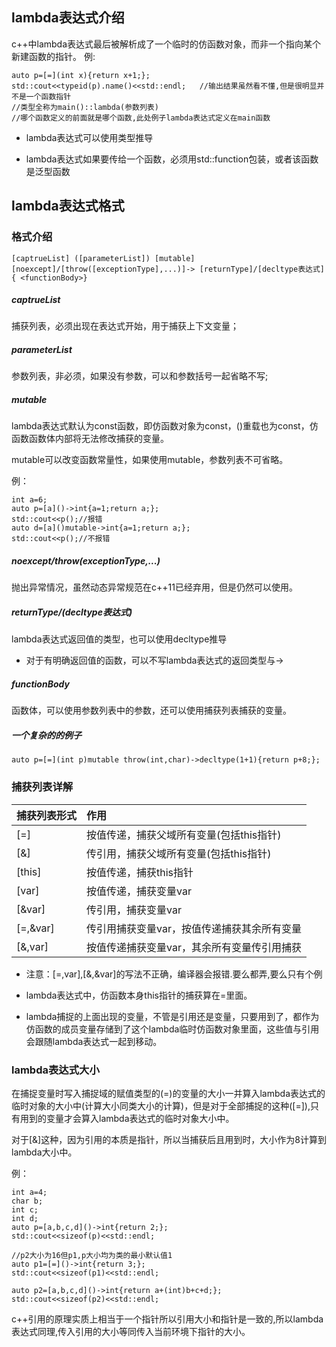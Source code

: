 ## lambda表达式介绍
c++中lambda表达式最后被解析成了一个临时的仿函数对象，而非一个指向某个新建函数的指针。
	例:
	
	auto p=[=](int x){return x+1;};
	std::cout<<typeid(p).name()<<std::endl;   //输出结果虽然看不懂,但是很明显并不是一个函数指针
	//类型全称为main()::lambda(参数列表)
	//哪个函数定义的前面就是哪个函数,此处例子lambda表达式定义在main函数
	
* lambda表达式可以使用类型推导

* lambda表达式如果要传给一个函数，必须用std::function包装，或者该函数是泛型函数

## lambda表达式格式
### 格式介绍

    [captrueList] ([parameterList]) [mutable] [noexcept]/[throw([exceptionType],...)]-> [returnType]/[decltype表达式] { <functionBody>}

##### captrueList	
捕获列表，必须出现在表达式开始，用于捕获上下文变量；
	
##### parameterList					
参数列表，非必须，如果没有参数，可以和参数括号一起省略不写;

##### mutable								
lambda表达式默认为const函数，即仿函数对象为const，()重载也为const，仿函数函数体内部将无法修改捕获的变量。  

mutable可以改变函数常量性，如果使用mutable，参数列表不可省略。

例：
    
    int a=6;
    auto p=[a]()->int{a=1;return a;};
    std::cout<<p();//报错
    auto d=[a]()mutable->int{a=1;return a;};
    std::cout<<p();//不报错



##### noexcept/throw(exceptionType,...)
抛出异常情况，虽然动态异常规范在c++11已经弃用，但是仍然可以使用。

##### returnType/(decltype表达式)
lambda表达式返回值的类型，也可以使用decltype推导

* 对于有明确返回值的函数，可以不写lambda表达式的返回类型与->

##### functionBody
函数体，可以使用参数列表中的参数，还可以使用捕获列表捕获的变量。

##### 一个复杂的的例子

    auto p=[=](int p)mutable throw(int,char)->decltype(1+1){return p+8;};
	
### 捕获列表详解
|捕获列表形式|作用|
|:--|:--|
|[=]	|			按值传递，捕获父域所有变量(包括this指针)|
|[&]|				传引用，捕获父域所有变量(包括this指针)|
|[this]|			按值传递，捕获this指针|
|[var]		|	按值传递，捕获变量var|
|[&var]		|	传引用，捕获变量var|
|[=,&var]	|	传引用捕获变量var，按值传递捕获其余所有变量|
|[&,var]		|	按值传递捕获变量var，其余所有变量传引用捕获|

* 注意：[=,var],[&,&var]的写法不正确，编译器会报错.要么都弄,要么只有个例

* lambda表达式中，仿函数本身this指针的捕获算在=里面。

* lambda捕捉的上面出现的变量，不管是引用还是变量，只要用到了，都作为仿函数的成员变量存储到了这个lambda临时仿函数对象里面，这些值与引用会跟随lambda表达式一起到移动。

### lambda表达式大小
在捕捉变量时写入捕捉域的赋值类型的(=)的变量的大小一并算入lambda表达式的临时对象的大小中(计算大小同类大小的计算)，但是对于全部捕捉的这种([=]),只有用到的变量才会算入lambda表达式的临时对象大小中。

对于[&]这种，因为引用的本质是指针，所以当捕获后且用到时，大小作为8计算到lambda大小中。

例：

	int a=4;
	char b;
	int c;
	int d;
	auto p=[a,b,c,d]()->int{return 2;};
	std::cout<<sizeof(p)<<std::endl;
	
	//p2大小为16但p1,p大小均为类的最小默认值1
	auto p1=[=]()->int{return 3;};
	std::cout<<sizeof(p1)<<std::endl;
	
	auto p2=[a,b,c,d]()->int{return a+(int)b+c+d;};
	std::cout<<sizeof(p2)<<std::endl;
	
c++引用的原理实质上相当于一个指针所以引用大小和指针是一致的,所以lambda表达式同理,传入引用的大小等同传入当前环境下指针的大小。